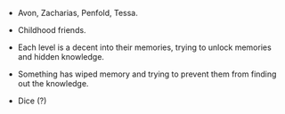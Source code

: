 * Avon, Zacharias, Penfold, Tessa.

* Childhood friends.

* Each level is a decent into their memories, trying to unlock memories and hidden knowledge.

* Something has wiped memory and trying to prevent them from finding out the knowledge.

* Dice (?)
